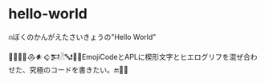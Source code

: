 # hello-world
⍝ぼくのかんがえたさいきょうの"Hello World"

🏁🍇😀🔤𒁲𒀭𒌒𒁕𓁟🔤❗️💭🔜EmojiCodeとAPLに楔形文字とヒエログリフを混ぜ合わせた、究極のコードを書きたい。🔚💭🍉

